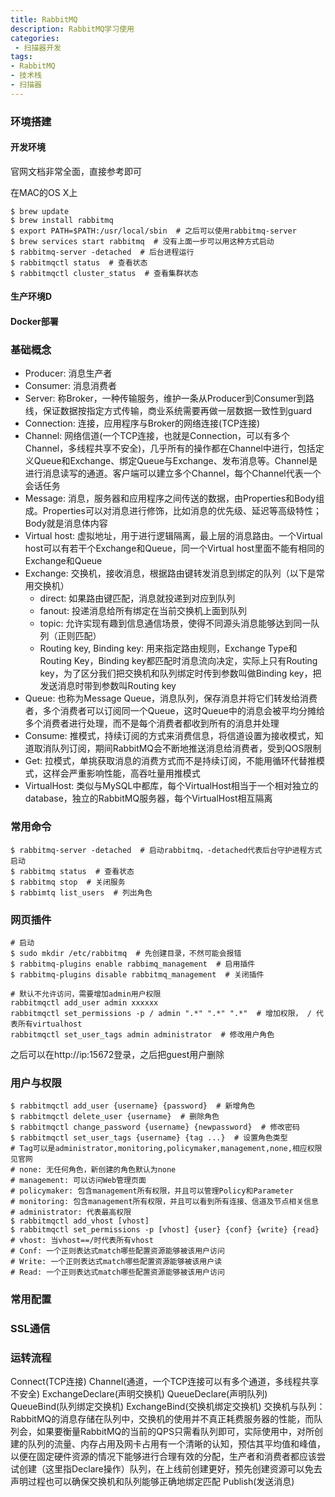```yaml
---
title: RabbitMQ
description: RabbitMQ学习使用
categories:
 - 扫描器开发
tags:
- RabbitMQ
- 技术栈
- 扫描器 
---
```



### 环境搭建
#### 开发环境
官网文档非常全面，直接参考即可

在MAC的OS X上
```
$ brew update
$ brew install rabbitmq
$ export PATH=$PATH:/usr/local/sbin  # 之后可以使用rabbitmq-server
$ brew services start rabbitmq  # 没有上面一步可以用这种方式启动
$ rabbitmq-server -detached  # 后台进程运行
$ rabbitmqctl status  # 查看状态
$ rabbitmqctl cluster_status  # 查看集群状态
```

#### 生产环境D


#### Docker部署

### 基础概念
* Producer: 消息生产者
* Consumer: 消息消费者
* Server: 称Broker，一种传输服务，维护一条从Producer到Consumer到路线，保证数据按指定方式传输，商业系统需要再做一层数据一致性到guard
* Connection: 连接，应用程序与Broker的网络连接(TCP连接)
* Channel: 网络信道(一个TCP连接，也就是Connection，可以有多个Channel，多线程共享不安全)，几乎所有的操作都在Channel中进行，包括定义Queue和Exchange、绑定Queue与Exchange、发布消息等。Channel是进行消息读写的通道。客户端可以建立多个Channel，每个Channel代表一个会话任务
* Message: 消息，服务器和应用程序之间传送的数据，由Properties和Body组成。Properties可以对消息进行修饰，比如消息的优先级、延迟等高级特性；Body就是消息体内容
* Virtual host: 虚拟地址，用于进行逻辑隔离，最上层的消息路由。一个Virtual host可以有若干个Exchange和Queue，同一个Virtual host里面不能有相同的Exchange和Queue
* Exchange: 交换机，接收消息，根据路由键转发消息到绑定的队列（以下是常用交换机）
    * direct: 如果路由键匹配，消息就投递到对应到队列
    * fanout: 投递消息给所有绑定在当前交换机上面到队列
    * topic: 允许实现有趣到信息通信场景，使得不同源头消息能够达到同一队列（正则匹配）
    * Routing key, Binding key: 用来指定路由规则，Exchange Type和Routing Key，Binding key都匹配时消息流向决定，实际上只有Routing key，为了区分我们把交换机和队列绑定时传到参数叫做Binding key，把发送消息时带到参数叫Routing key
* Queue: 也称为Message Queue，消息队列，保存消息并将它们转发给消费者，多个消费者可以订阅同一个Queue，这时Queue中的消息会被平均分摊给多个消费者进行处理，而不是每个消费者都收到所有的消息并处理
* Consume: 推模式，持续订阅的方式来消费信息，将信道设置为接收模式，知道取消队列订阅，期间RabbitMQ会不断地推送消息给消费者，受到QOS限制
* Get: 拉模式，单挑获取消息的消费方式而不是持续订阅，不能用循环代替推模式，这样会严重影响性能，高吞吐量用推模式
* VirtualHost: 类似与MySQL中都库，每个VirtualHost相当于一个相对独立的database，独立的RabbitMQ服务器，每个VirtualHost相互隔离

### 常用命令
```
$ rabbitmq-server -detached  # 启动rabbitmq，-detached代表后台守护进程方式启动
$ rabbitmq status  # 查看状态
$ rabbitmq stop  # 关闭服务
$ rabbimtq list_users  # 列出角色
```

### 网页插件
```
# 启动
$ sudo mkdir /etc/rabbitmq  # 先创建目录，不然可能会报错
$ rabbitmq-plugins enable rabbimq_management  # 启用插件
$ rabbitmq-plugins disable rabbitmq_management  # 关闭插件

# 默认不允许访问，需要增加admin用户权限
rabbitmqctl add_user admin xxxxxx
rabbitmqctl set_permissions -p / admin ".*" ".*" ".*"  # 增加权限， / 代表所有virtualhost
rabbitmqctl set_user_tags admin administrator  # 修改用户角色
```
之后可以在http://ip:15672登录，之后把guest用户删除


### 用户与权限
```
$ rabbitmqctl add_user {username} {password}  # 新增角色
$ rabbitmqctl delete_user {username}  # 删除角色
$ rabbitmqctl change_password {username} {newpassword}  # 修改密码
$ rabbitmqctl set_user_tags {username} {tag ...}  # 设置角色类型
# Tag可以是administrator,monitoring,policymaker,management,none,相应权限见官网
# none: 无任何角色，新创建的角色默认为none
# management: 可以访问Web管理页面
# policymaker: 包含management所有权限，并且可以管理Policy和Parameter
# monitoring: 包含management所有权限，并且可以看到所有连接、信道及节点相关信息
# administrator: 代表最高权限
$ rabbitmqctl add_vhost [vhost]
$ rabbitmqctl set_permissions -p [vhost] {user} {conf} {write} {read}
# vhost: 当vhost==/时代表所有vhost
# Conf: 一个正则表达式match哪些配置资源能够被该用户访问
# Write: 一个正则表达式match哪些配置资源能够被该用户读
# Read: 一个正则表达式match哪些配置资源能够被该用户访问
```

### 常用配置

### SSL通信

### 运转流程
Connect(TCP连接)
Channel(通道，一个TCP连接可以有多个通道，多线程共享不安全)
ExchangeDeclare(声明交换机)
QueueDeclare(声明队列)
QueueBind(队列绑定交换机)
ExchangeBind(交换机绑定交换机)
交换机与队列：RabbitMQ的消息存储在队列中，交换机的使用并不真正耗费服务器的性能，而队列会，如果要衡量RabbitMQ的当前的QPS只需看队列即可，实际使用中，对所创建的队列的流量、内存占用及网卡占用有一个清晰的认知，预估其平均值和峰值，以便在固定硬件资源的情况下能够进行合理有效的分配，生产者和消费者都应该尝试创建（这里指Declare操作）队列，在上线前创建更好，预先创建资源可以免去声明过程也可以确保交换机和队列能够正确地绑定匹配
Publish(发送消息)

